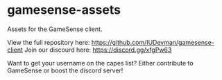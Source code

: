 # gamesense-assets
Assets for the GameSense client.

View the full repository here: https://github.com/IUDevman/gamesense-client
Join our discourd here: https://discord.gg/xfgPw63

Want to get your username on the capes list? Either contribute to GameSense or boost the discord server!
